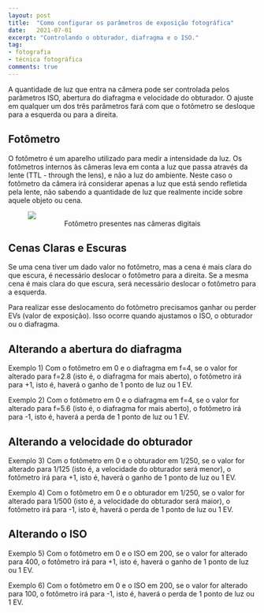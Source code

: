 ```yaml
---
layout: post
title:  "Como configurar os parâmetros de exposição fotográfica"
date:   2021-07-01
excerpt: "Controlando o obturador, diafragma e o ISO."
tag:
- fotografia
- técnica fotográfica
comments: true
---
```

A quantidade de luz que entra na câmera pode ser controlada pelos parâmetros ISO, abertura do diafragma e velocidade do obturador. O ajuste em qualquer um dos três parâmetros fará com que o fotômetro se desloque para a esquerda ou para a direita.

## Fotômetro
O fotômetro é um aparelho utilizado para medir a intensidade da luz. Os fotômetros internos às câmeras leva em conta a luz que passa através da lente (TTL - through the lens), e não a luz do ambiente. Neste caso o fotômetro da câmera irá considerar apenas a luz que está sendo refletida pela lente, não sabendo a quantidade de luz que realmente incide sobre aquele objeto ou cena.

<figure>
	<img src="https://marcelocamera.github.io/assets/img/configurar-parametros-de-exposicao-01.png">
	<figcaption><center>Fotômetro presentes nas câmeras digitais</center></figcaption>
</figure>

## Cenas Claras e Escuras
Se uma cena tiver um dado valor no fotômetro, mas a cena é mais clara do que escura, é necessário deslocar o fotômetro para a direita. Se a mesma cena é mais clara do que escura, será necessário deslocar o fotômetro para a esquerda.

Para realizar esse deslocamento do fotômetro precisamos ganhar ou perder EVs (valor de exposição). Isso ocorre quando ajustamos o ISO, o obturador ou o diafragma.

## Alterando a abertura do diafragma
Exemplo 1) Com o fotômetro em 0 e o diafragma em f=4, se o valor for alterado para f=2.8 (isto é, o diafragma for mais aberto), o fotômetro irá para +1, isto é, haverá o ganho de 1 ponto de luz ou 1 EV.

Exemplo 2) Com o fotômetro em 0 e o diafragma em f=4, se o valor for alterado para f=5.6 (isto é, o diafragma for mais aberto), o fotômetro irá para -1, isto é, haverá a perda de 1 ponto de luz ou 1 EV.

## Alterando a velocidade do obturador
Exemplo 3) Com o fotômetro em 0 e o obturador em 1/250, se o valor for alterado para 1/125 (isto é, a velocidade do obturador será menor), o fotômetro irá para +1, isto é, haverá o ganho de 1 ponto de luz ou 1 EV.

Exemplo 4) Com o fotômetro em 0 e o obturador em 1/250, se o valor for alterado para 1/500 (isto é, a velocidade do obturador será maior), o fotômetro irá para -1, isto é, haverá o perda de 1 ponto de luz ou 1 EV.

## Alterando o ISO
Exemplo 5) Com o fotômetro em 0 e o ISO em 200, se o valor for alterado para 400, o fotômetro irá para +1, isto é, haverá o ganho de 1 ponto de luz ou 1 EV.

Exemplo 6) Com o fotômetro em 0 e o ISO em 200, se o valor for alterado para 100, o fotômetro irá para -1, isto é, haverá o perda de 1 ponto de luz ou 1 EV.
